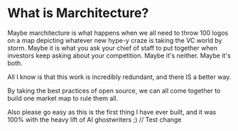 # What is Marchitecture?

Maybe marchitecture is what happens when we all need to throw 100 logos on a map depicting whatever new hype-y craze is taking the VC world by storm. Maybe it is what you ask your chief of staff to put together when investors keep asking about your competition. Maybe it's neither. Maybe it's both.

All I know is that this work is incredibly redundant, and there IS a better way.

By taking the best practices of open source, we can all come together to build one market map to rule them all.

Also please go easy as this is the first thing I have ever built, and it was 100% with the heavy lift of AI ghostwriters ;)
// Test change
